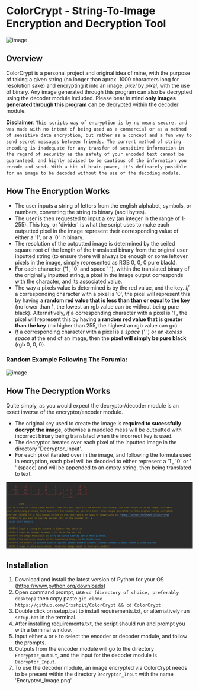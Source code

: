# ColorCrypt - String-To-Image Encryption and Decryption Tool
![image](https://user-images.githubusercontent.com/76931137/205531393-652c17d3-8c4a-4ddc-8ca2-e63ae578738a.png)

## Overview

ColorCrypt is a personal project and original idea of mine, with the purpose of taking a given string (no longer than aprox. 1000 characters long for resolution sake) and encrypting it into an image, *pixel* by *pixel*, with the use of binary. Any image generated through this program can also be decrypted using the decoder module included. Please bear in mind **only images generated through this program** can be decrypted within the decoder module. 

**Disclaimer**: ```This scripts way of encryption is by no means secure, and was made with no intent of being used as a commercial or as a method of sensitive data encryption, but rather as a concept and a fun way to send secret messages between friends. The current method of string encoding is inadequate for any transfer of sensitive information in the regard of security as the safety of your encoded text cannot be guaranteed, and highly advised to be cautious of the information you encode and send. With a bit of brain power, it's definately possible for an image to be decoded without the use of the decoding module.```
## How The Encryption Works

- The user inputs a string of letters from the english alphabet, symbols, or numbers, converting the string to binary (ascii bytes). 
- The user is then requested to input a key (an integer in the range of 1-255). This key, or 'divider' is what the script uses to make each outputted pixel in the image represent their corresponding value of either a '1', or a '0' in binary. 
- The resolution of the outputted image is determined by the ceiled square root of the length of the translated binary from the original user inputted string (to ensure there will always be enough or some leftover pixels in the image, simply represented as RGB 0, 0, 0 pure black). 
- For each character ('1', '0' and space ' '), within the translated binary of the originally inputted string, a pixel in the image output corresponds with the character, and its associated value. 
- The way a pixels value is determined is by the red value, and the key. *If* a corresponding character with a pixel is '0', the pixel will represent this by having a **random red value that is less than than or equal to the key** (no lower than 1, the lowest an rgb value can be without being pure black). Alternatively, *if* a corresponding character with a pixel is '1', the pixel will represent this by having a **random red value that is greater than the key** (no higher than 255, the highest an rgb value can go). 
- *If* a corresponding character with a pixel is a *space* (' ') or an *excess space* at the end of an image, then the **pixel will simply be pure black** (rgb 0, 0, 0). 

### Random Example Following The Forumla:

![image](https://user-images.githubusercontent.com/76931137/206077963-24c71215-cb69-424c-8217-70548f67c13a.png)

## How The Decryption Works

Quite simply, as you would expect the decryptor/decoder module is an exact inverse of the encryptor/encoder module.

- The original key used to create the image is **required to sucessfully decrypt the image**, othewise a muddled mess will be outputted with incorrect binary being translated when the incorrect key is used.
- The decryptor iterates over each pixel of the inputted image in the directory 'Decryptor_Input'.
- For each pixel iterated over in the image, and following the formula used in encryption, each pixel will be decoded to either represent a '1', '0' or ' ' (space) and will be appended to an empty string, then being translated to text. 


![image](https://github.com/Crxshpit/ColorCrypt/blob/main/MediaAssets/ColorCryptScreenshot.png)

## Installation
1. Download and install the latest version of Python for your OS (https://www.python.org/downloads)
2. Open command prompt, use `cd (directory of choice, preferably desktop)` then copy paste `git clone https://github.com/Crxshpit/ColorCrypt && cd ColorCrypt`
3. Double click on setup.bat to install requirements.txt, or alternatively run `setup.bat` in the terminal. 
4. After installing requirements.txt, the script should run and prompt you with a terminal window. 
5. Input either `A` or `B` to select the encoder or decoder module, and follow the prompts. 
6. Outputs from the encoder module will go to the directory `Encryptor_Output`, and the input for the decoder module is `Decryptor_Input`. 
7. To use the decoder module, an image encrypted via ColorCrypt needs to be present within the directory `Decryptor_Input` with the name 'Encrypted_Image.png'.
